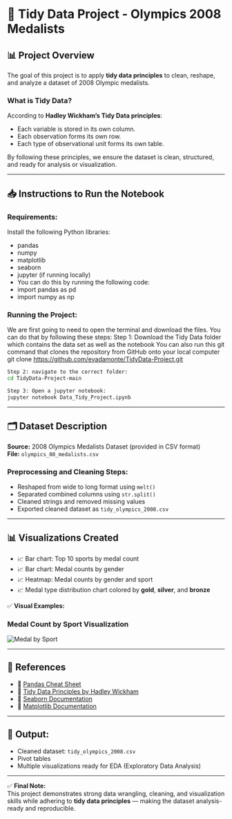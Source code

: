 # 🧹 Tidy Data Project - Olympics 2008 Medalists

## 📊 Project Overview
The goal of this project is to apply **tidy data principles** to clean, reshape, and analyze a dataset of 2008 Olympic medalists. 

### What is Tidy Data?
According to **Hadley Wickham’s Tidy Data principles**:
- Each variable is stored in its own column.
- Each observation forms its own row.
- Each type of observational unit forms its own table.

By following these principles, we ensure the dataset is clean, structured, and ready for analysis or visualization.

---

## 📥 Instructions to Run the Notebook
### Requirements:
Install the following Python libraries:
- pandas
- numpy
- matplotlib
- seaborn
- jupyter (if running locally)
- You can do this by running the following code:
- import pandas as pd
- import numpy as np

### Running the Project:
We are first going to need to open the terminal and download the files. You can do that by following these steps:
Step 1: Download the Tidy Data folder which contains the data set as well as the notebook 
You can also run this git command that clones the repository from GitHub onto your local computer
git clone https://github.com/evadamonte/TidyData-Project.git
```bash
Step 2: navigate to the correct folder:
cd TidyData-Project-main

Step 3: Open a jupyter notebook:
jupyter notebook Data_Tidy_Project.ipynb
```

---

## 🗂 Dataset Description
**Source:** 2008 Olympics Medalists Dataset (provided in CSV format)  
**File:** `olympics_08_medalists.csv`  

### Preprocessing and Cleaning Steps:
- Reshaped from wide to long format using `melt()`
- Separated combined columns using `str.split()`
- Cleaned strings and removed missing values
- Exported cleaned dataset as `tidy_olympics_2008.csv`

---

## 📊 Visualizations Created
- 📈 Bar chart: Top 10 sports by medal count
- 📈 Bar chart: Medal counts by gender
- 📈 Heatmap: Medal counts by gender and sport
- 📈 Medal type distribution chart colored by **gold**, **silver**, and **bronze**

✅ **Visual Examples:**
### Medal Count by Sport Visualization
![Medal by Sport](https://github.com/evadamonte/TidyData-Project/blob/main/medal_by_sport.png)

---

## 🔗 References
- 📖 [Pandas Cheat Sheet](https://pandas.pydata.org/Pandas_Cheat_Sheet.pdf)
- 📖 [Tidy Data Principles by Hadley Wickham](https://vita.had.co.nz/papers/tidy-data.pdf)
- 📖 [Seaborn Documentation](https://seaborn.pydata.org/)
- 📖 [Matplotlib Documentation](https://matplotlib.org/stable/contents.html)

---

## 💾 Output:
- Cleaned dataset: `tidy_olympics_2008.csv`
- Pivot tables
- Multiple visualizations ready for EDA (Exploratory Data Analysis)

---

✅ **Final Note:**  
This project demonstrates strong data wrangling, cleaning, and visualization skills while adhering to **tidy data principles** — making the dataset analysis-ready and reproducible.
